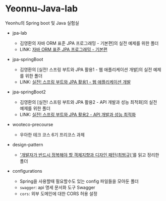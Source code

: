 # Yeonnu-Java-lab
Yeonhu의 Spring boot 및 Java 실험실

- jpa-lab
  - 김영환의 자바 ORM 표준 JPA 프로그래밍 - 기본편]의 실전 예제를 위한 폴더
  - LINK: [자바 ORM 표준 JPA 프로그래밍 - 기본편](https://www.inflearn.com/course/ORM-JPA-Basic)

- jpa-springBoot
  - 김영환의 [실전! 스프링 부트와 JPA 활용1 - 웹 애플리케이션 개발]의 실전 예제를 위한 폴더
  - LINK: [실전! 스프링 부트와 JPA 활용1 - 웹 애플리케이션 개발](https://www.inflearn.com/course/스프링부트-JPA-활용-1)

- jpa-springBoot2
  - 김영환의 [실전! 스프링 부트와 JPA 활용2 - API 개발과 성능 최적화]의 실전 예제를 위한 폴더
  - LINK: [실전! 스프링 부트와 JPA 활용2 - API 개발과 성능 최적화](https://www.inflearn.com/course/스프링부트-JPA-API개발-성능최적화)

- wooteco-precourse
  - 우아한 테크 코스 6기 프리코스 과제

- design-pattern
  - ['개발자가 반드시 정복해야 할 객체지향과 디자인 패턴(최범규)'](https://www.aladin.co.kr/m/mproduct.aspx?itemid=28301535&start=pgooglemc)를 읽고 정리한 폴더

- configurations
  - Spring을 사용할때 필요할수도 있는 config 파일들을 모아둔 폴더
  - `swagger`: api 명세 문서화 도구 Swagger
  - `cors`: 외부 도메인에 대한 CORS 허용 설정
